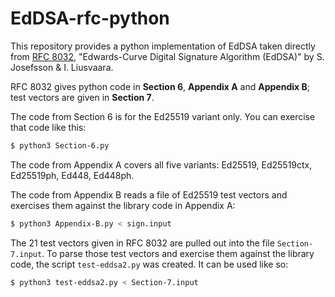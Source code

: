 # EdDSA-rfc-python

This repository provides a python implementation of EdDSA taken directly
from [RFC 8032](https://datatracker.ietf.org/doc/html/rfc8032),
"Edwards-Curve Digital Signature Algorithm (EdDSA)" by S. Josefsson &
I. Liusvaara.

RFC 8032 gives python code in **Section 6**, **Appendix A** and
**Appendix B**; test vectors are given in **Section 7**.

The code from Section 6 is for the Ed25519 variant only.  You can
exercise that code like this:

```bash
$ python3 Section-6.py
```

The code from Appendix A covers all five variants: Ed25519,
Ed25519ctx, Ed25519ph, Ed448, Ed448ph.

The code from Appendix B reads a file of Ed25519 test vectors and
exercises them against the library code in Appendix A:

```bash
$ python3 Appendix-B.py < sign.input
```

The 21 test vectors given in RFC 8032 are pulled out into the file
`Section-7.input`.  To parse those test vectors and exercise them
against the library code, the script `test-eddsa2.py` was created.  It
can be used like so:

```bash
$ python3 test-eddsa2.py < Section-7.input
```
